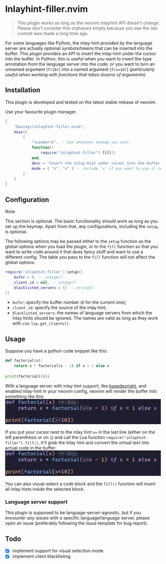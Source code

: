 # Inlayhint-filler.nvim 
> This plugin works as long as the neovim inlayhint API doesn't change.
> Please don't consider this orphaned simply because you see the last commit was made 
> a long time ago.

For some languages like Python, the inlay-hint provided by the language server
are actually optional symbols/tokens that can be inserted into the buffer. 
This plugin provides an API to insert the inlay-hint under the cursor into the
buffer.
In Python, this is useful when you want to insert the type annotation from the
language server into the code, or you want to turn an unnamed argument (`f(10)`)
into a named argument (`f(x=10)`) (_particularly useful when working with
functions that takes dozens of arguments_).

## Installation 

This plugin is developed and tested on the latest stable release of neovim.

Use your favourite plugin manager.
```lua
{
    "Davidyz/inlayhint-filler.nvim",
    keys={
        {
            "<Leader>I", -- Use whatever keymap you want.
            function()
                require("inlayhint-filler").fill()
            end,
            desc = "Insert the inlay-hint under cursor into the buffer.",
            mode = { "n", "v" } -- include 'v' if you want to use it in visual selection mode
        }
    }
}
```
## Configuration
> [!NOTE]
> This section is optional. The basic functionality should work as long as you 
> set up the keymap. Apart from that, any configurations, including the `setup`, is 
> optional.

The following options may be passed either to the `setup` function as the global
options when you load the plugin, or to the `fill` function so that you want to 
write code around it that does fancy stuff and want to use a different config. 
The table you pass to the `fill` function will not affect the global options.

```lua 
require('inlayhint-filler').setup({ 
    bufnr = 0, -- integer?
    client_id = nil, -- integer?
    blacklisted_servers = {} -- string[]
})

```

- `bufnr`: specify the buffer number (`0` for the current one);
- `client_id`: specify the source of the inlay hint;
- `blacklisted_servers`: the names of language servers from which the inlay hints should
  be ignored. The names are valid as long as they work with
  `vim.lsp.get_clients()`.
## Usage 
Suppose you have a python code snippet like this:

```python
def factorial(x):
    return x * factorial(x - 1) if x > 1 else x

print(factorial(10))
```

With a language server with inlay hint support, like [basedpyright](https://github.com/DetachHead/basedpyright), and enabled inlay-hint in your neovim config, neovim will render the buffer into something like this:
![](./images/inlayhint.png)

If you put your cursor next to the inlay hint `x=` in the last line (either on
the left parenthesis or on `1`) and call
the Lua function `require("inlayhint-filler").fill()`, it'll grab the inlay hint
and convert the virtual text into actual code in the buffer:
![](./images/modified.png)

You can also visual-select a code block and the `fill()` function will insert
all inlay hints inside the selected block.

### Language server support
This plugin is supposed to be language-server-agnostic, but if you encounter any
issues with a specific language/language server, please open an issue (preferably
following the issue template for bug report).

## Todo 
- [x] implement support for visual selection mode.
- [x] implement client blacklisting.
